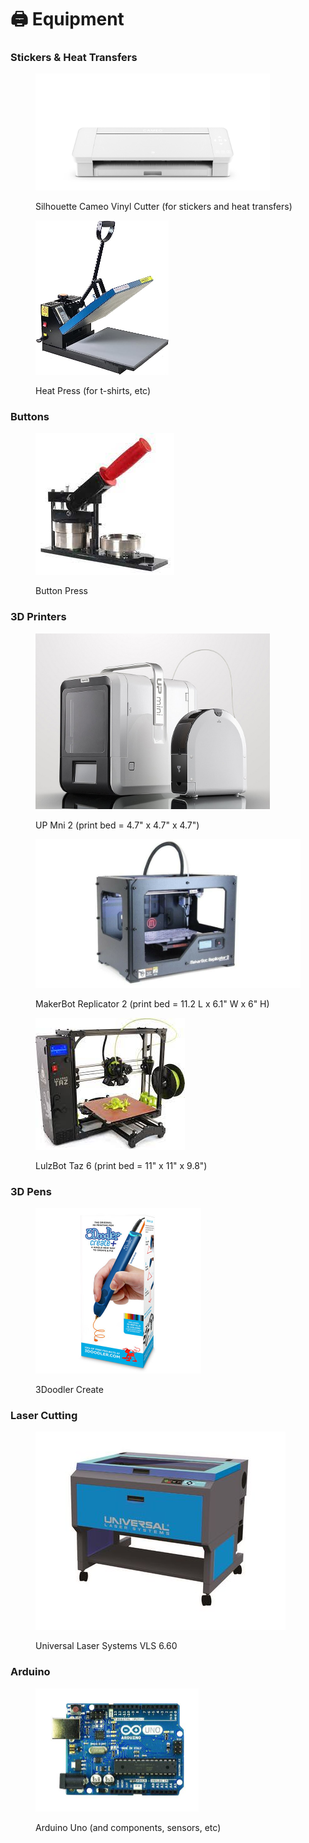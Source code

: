 # 🖨 Equipment

### Stickers & Heat Transfers

<figure><img src="../.gitbook/assets/silhouette.jpg" alt="" width="375"><figcaption><p>Silhouette Cameo Vinyl Cutter (for stickers and heat transfers)</p></figcaption></figure>

<figure><img src="../.gitbook/assets/heat press.jpg" alt="" width="213"><figcaption><p>Heat Press (for t-shirts, etc)</p></figcaption></figure>

### Buttons&#x20;

<figure><img src="../.gitbook/assets/button maker.jpg" alt=""><figcaption><p>Button Press</p></figcaption></figure>

### 3D Printers

<figure><img src="../.gitbook/assets/upmini.jpg" alt="" width="375"><figcaption><p>UP Mni 2 (print bed = 4.7" x 4.7" x 4.7") </p></figcaption></figure>

<figure><img src="../.gitbook/assets/makerbot (1).jpg" alt=""><figcaption><p>MakerBot Replicator 2 (print bed = 11.2 L x 6.1" W x 6" H)</p></figcaption></figure>

<figure><img src="../.gitbook/assets/lulzbot.jpg" alt=""><figcaption><p>LulzBot Taz 6 (print bed = 11" x 11" x 9.8") </p></figcaption></figure>

### 3D Pens

<figure><img src="../.gitbook/assets/3Doodler.jpg" alt="" width="265"><figcaption><p>3Doodler Create</p></figcaption></figure>

### Laser Cutting

<figure><img src="../.gitbook/assets/laser.jpg" alt=""><figcaption><p>Universal Laser Systems VLS 6.60</p></figcaption></figure>

### Arduino

<figure><img src="../.gitbook/assets/arduino.jpg" alt="" width="261"><figcaption><p>Arduino Uno (and components, sensors, etc)</p></figcaption></figure>

